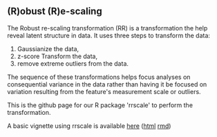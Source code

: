 ## (R)obust (R)e-scaling

The Robust re-scaling transformation (RR) is a transformation the help reveal latent structure in data. It uses three steps to transform the data:

1. Gaussianize the data,
2. z-score Transform the data,
3. remove extreme outliers from the data.

The sequence of these transformations helps focus analyses on consequential variance in the data rather than  having it be focused on variation resulting from the feature's  measurement scale or outliers.

This is the github page for our R package 'rrscale' to perform the transformation.

A basic vignette using rrscale is available [here](vign/rescaling_data.md) ([html](vign/rescaling_data.html) [rmd](vign/rescaling_data.Rmd))

